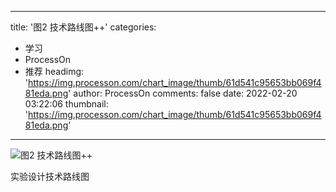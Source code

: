 
---
title: '图2 技术路线图++'
categories: 
 - 学习
 - ProcessOn
 - 推荐
headimg: 'https://img.processon.com/chart_image/thumb/61d541c95653bb069f481eda.png'
author: ProcessOn
comments: false
date: 2022-02-20 03:22:06
thumbnail: 'https://img.processon.com/chart_image/thumb/61d541c95653bb069f481eda.png'
---

<div>   
<img class="thumb" alt="图2 技术路线图++" src="https://img.processon.com/chart_image/thumb/61d541c95653bb069f481eda.png" referrerpolicy="no-referrer">
<p>实验设计技术路线图</p>  
</div>
            